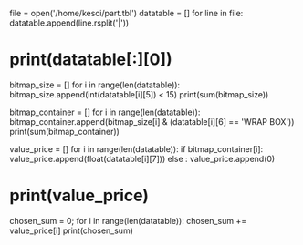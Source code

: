 file = open('/home/kesci/part.tbl')
datatable = []
for line in file:
    datatable.append(line.rsplit('|'))
# print(datatable[:][0])


bitmap_size = []
for i in range(len(datatable)):
    bitmap_size.append(int(datatable[i][5]) < 15)
print(sum(bitmap_size))


bitmap_container = []
for i in range(len(datatable)):
    bitmap_container.append(bitmap_size[i] & (datatable[i][6] == 'WRAP BOX'))
print(sum(bitmap_container))

value_price = []
for i in range(len(datatable)):
    if bitmap_container[i]:
        value_price.append(float(datatable[i][7]))
    else :
        value_price.append(0)
# print(value_price)


chosen_sum = 0;
for i in range(len(datatable)):
    chosen_sum += value_price[i]
print(chosen_sum)
